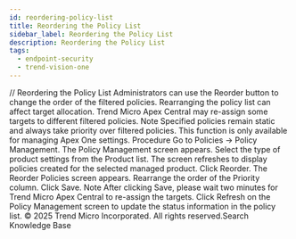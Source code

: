 ```yaml
---
id: reordering-policy-list
title: Reordering the Policy List
sidebar_label: Reordering the Policy List
description: Reordering the Policy List
tags:
  - endpoint-security
  - trend-vision-one
---
```


/*<![CDATA[*/ $('#title').html($('meta[name=map-description]').attr('content')); /*]]>*/ Reordering the Policy List Administrators can use the Reorder button to change the order of the filtered policies. Rearranging the policy list can affect target allocation. Trend Micro Apex Central may re-assign some targets to different filtered policies. Note Specified policies remain static and always take priority over filtered policies. This function is only available for managing Apex One settings. Procedure Go to Policies → Policy Management. The Policy Management screen appears. Select the type of product settings from the Product list. The screen refreshes to display policies created for the selected managed product. Click Reorder. The Reorder Policies screen appears. Rearrange the order of the Priority column. Click Save. Note After clicking Save, please wait two minutes for Trend Micro Apex Central to re-assign the targets. Click Refresh on the Policy Management screen to update the status information in the policy list. © 2025 Trend Micro Incorporated. All rights reserved.Search Knowledge Base
